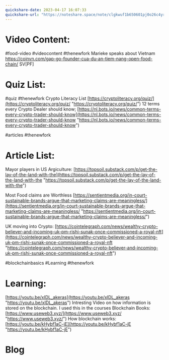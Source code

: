 ```yaml
---
quickshare-date: 2023-04-17 16:07:33
quickshare-url: "https://noteshare.space/note/clgkwuf1b650601pj0o26c4yr#pnDcvO3N8A4OLwc40F8Xx1CgrBEm2zQ0OHySa5YfjL0"
---
```



# Video Content:
#food-video #videocontent #thenewfork
Marieke speaks about Vietnam
https://coinvn.com/gap-go-founder-cua-du-an-tiem-nang-open-food-chain/
SV[PF]

# Quiz List:
#quiz #thenewfork 
Crypto Literacy List
[https://cryptoliteracy.org/quiz/](https://cryptoliteracy.org/quiz/ "https://cryptoliteracy.org/quiz/")
12 terms every Crypto Dealer should know; [https://nl.bots.io/news/common-terms-every-crypto-trader-should-know](https://nl.bots.io/news/common-terms-every-crypto-trader-should-know "https://nl.bots.io/news/common-terms-every-crypto-trader-should-know")

#articles #thenewfork 
# Article List:
Mayor players in US Argiculture:
[https://topsoil.substack.com/p/get-the-lay-of-the-land-with-the](https://topsoil.substack.com/p/get-the-lay-of-the-land-with-the "https://topsoil.substack.com/p/get-the-lay-of-the-land-with-the")

Most Food claims are Worthless
[https://sentientmedia.org/in-court-sustainable-brands-argue-that-marketing-claims-are-meaningless/](https://sentientmedia.org/in-court-sustainable-brands-argue-that-marketing-claims-are-meaningless/ "https://sentientmedia.org/in-court-sustainable-brands-argue-that-marketing-claims-are-meaningless/")

UK moving into Crypto: [https://cointelegraph.com/news/wealthy-crypto-believer-and-incoming-uk-pm-rishi-sunak-once-commissioned-a-royal-nft](https://cointelegraph.com/news/wealthy-crypto-believer-and-incoming-uk-pm-rishi-sunak-once-commissioned-a-royal-nft "https://cointelegraph.com/news/wealthy-crypto-believer-and-incoming-uk-pm-rishi-sunak-once-commissioned-a-royal-nft")



#blockchainbasics #Learning #thenewfork 
# Learning: 
[https://youtu.be/xIDL_akeras](https://youtu.be/xIDL_akeras "https://youtu.be/xIDL_akeras") Intresting Video on how information is stored on the blockchain. I used this in the courses
Blockchain Books:
[https://www.useweb3.xyz/](https://www.useweb3.xyz/ "https://www.useweb3.xyz/")
How blockchain works:
[https://youtu.be/kHybf1aC-jE](https://youtu.be/kHybf1aC-jE "https://youtu.be/kHybf1aC-jE")


# Blog
